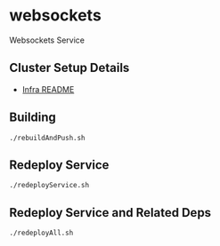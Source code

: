# websockets

Websockets Service

## Cluster Setup Details

* [Infra README](https://github.com/baat-org/infra/blob/master/README.md)

## Building

```
./rebuildAndPush.sh
```

## Redeploy Service

```
./redeployService.sh
```

## Redeploy Service and Related Deps

```
./redeployAll.sh
```


